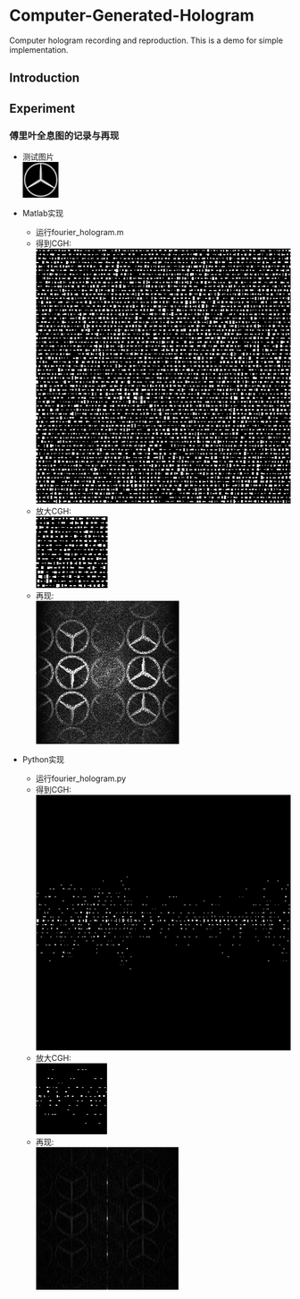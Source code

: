 # Computer-Generated-Hologram
Computer hologram recording and reproduction. This is a demo for simple implementation.

## Introduction

## Experiment
### 傅里叶全息图的记录与再现
- 测试图片<br>
    ![](./Res/image64/test.bmp)

- Matlab实现
    + 运行fourier_hologram.m
    + 得到CGH:<br>
    ![](./Matlab/result/fh_test_CGH.bmp)
    + 放大CGH:<br>
    ![](./Matlab/result/fh_test_larger_CGH.bmp)
    + 再现:<br>
    ![](./Matlab/result/fh_test_recover.bmp)
      
- Python实现
    + 运行fourier_hologram.py
    + 得到CGH:<br>
    ![](./Python/result/fh_test_CGH.bmp)
    + 放大CGH:<br>
    ![](./Python/result/fh_test_large_CGH.bmp)
    + 再现:<br>
    ![](./Python/result/fh_test_recover.bmp)